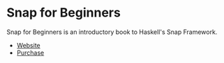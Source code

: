 # Snap for Beginners

Snap for Beginners is an introductory book to Haskell's Snap Framework. 

* [Website](http://snapforbeginners.com/)
* [Purchase](https://gumroad.com/l/qWMnO)
